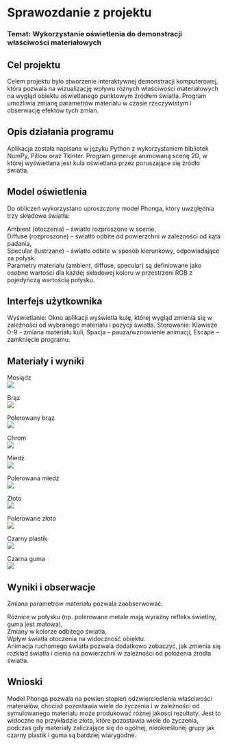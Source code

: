 # Sprawozdanie z projektu
### Temat: Wykorzystanie oświetlenia do demonstracji właściwości materiałowych
## Cel projektu
Celem projektu było stworzenie interaktywnej demonstracji komputerowej, która pozwala na wizualizację wpływu różnych właściwości materiałowych na wygląd obiektu oświetlanego punktowym źródłem światła. Program umożliwia zmianę parametrów materiału w czasie rzeczywistym i obserwację efektów tych zmian.

## Opis działania programu
Aplikacja została napisana w języku Python z wykorzystaniem bibliotek NumPy, Pillow oraz Tkinter. Program generuje animowaną scenę 2D, w której wyświetlana jest kula oświetlana przez poruszające się źródło światła.

## Model oświetlenia
Do obliczeń wykorzystano uproszczony model Phonga, który uwzględnia trzy składowe światła:  

Ambient (otoczenia) – światło rozproszone w scenie,  
Diffuse (rozproszone) – światło odbite od powierzchni w zależności od kąta padania,  
Specular (lustrzane) – światło odbite w sposób kierunkowy, odpowiadające za połysk.  
Parametry materiału (ambient, diffuse, specular) są definiowane jako osobne wartości dla każdej składowej koloru w przestrzeni RGB z pojedyńczą wartością połysku.  

## Interfejs użytkownika
Wyświetlanie: Okno aplikacji wyświetla kulę, której wygląd zmienia się w zależności od wybranego materiału i pozycji światła.
Sterowanie:
Klawisze 0-9 - zmiana materiału kuli,
Spacja – pauza/wznowienie animacji,
Escape – zamknięcie programu.

## Materiały i wyniki

Mosiądz  
![](mosiadz.png)  

Brąz  
![](braz.png)  

Polerowany brąz  
![](polerowany_braz.png)  

Chrom  
![](chrom.png)  

Miedź  
![](miedz.png)  

Polerowana miedź  
![](polerowana_miedz.png)  

Złoto  
![](zloto.png)  

Polerowane złoto  
![](polerowane_zloto.png)  

Czarny plastik  
![](czarny_plastik.png)  

Czarna guma  
![](czarna_guma.png)  

## Wyniki i obserwacje
Zmiana parametrów materiału pozwala zaobserwować:

Różnice w połysku (np. polerowane metale mają wyraźny refleks świetlny, guma jest matowa),  
Zmiany w kolorze odbitego światła,  
Wpływ światła otoczenia na widoczność obiektu.  
Animacja ruchomego światła pozwala dodatkowo zobaczyć, jak zmienia się rozkład światła i cienia na powierzchni w zależności od położenia źródła światła.

## Wnioski
Model Phonga pozwala na pewien stopień odzwierciedlenia właściwości materiałów, chociaż pozostawia wiele do życzenia i w zależności od symulowanego materiału może produkować różnej jakości rezultaty. Jest to widoczne na przykładzie złota, które pozostawia wiele do życzenia, podczas gdy materiały zaliczające się do ogólnej, nieokreślonej grupy jak czarny plastik i guma są bardziej wiarygodne.

